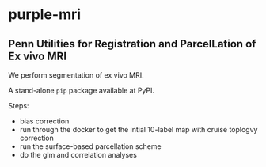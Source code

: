 # purple-mri
## **P**enn **U**tilities for **R**egistration and **P**arcel**L**ation of **E**x vivo **MRI**

We perform segmentation of ex vivo MRI.

A stand-alone `pip` package available at PyPI.

Steps:
- bias correction
- run through the docker to get the intial 10-label map with cruise toplogvy correction
- run the surface-based parcellation scheme
- do the glm and correlation analyses

